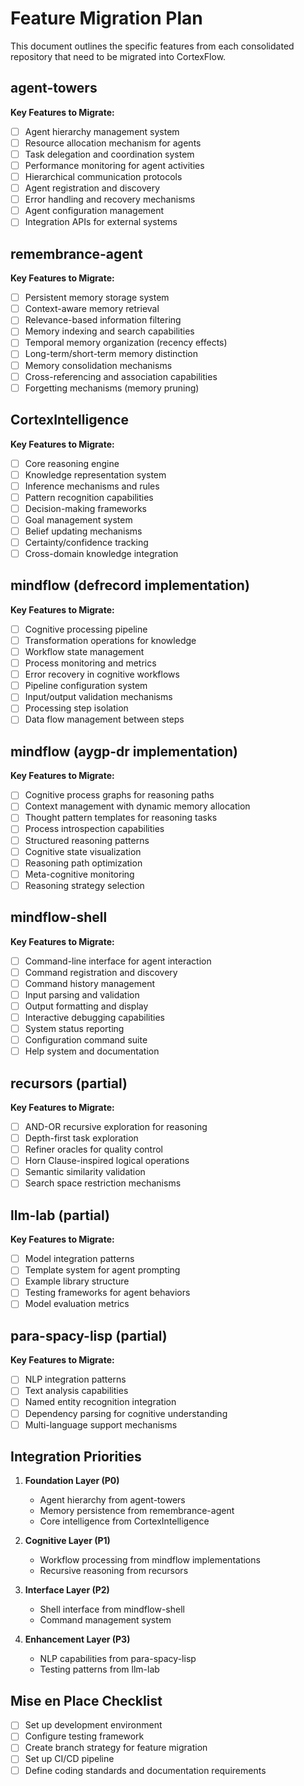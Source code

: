 # Feature Migration Plan

This document outlines the specific features from each consolidated repository that need to be migrated into CortexFlow.

## agent-towers

**Key Features to Migrate:**
- [ ] Agent hierarchy management system
- [ ] Resource allocation mechanism for agents
- [ ] Task delegation and coordination system
- [ ] Performance monitoring for agent activities
- [ ] Hierarchical communication protocols
- [ ] Agent registration and discovery
- [ ] Error handling and recovery mechanisms
- [ ] Agent configuration management
- [ ] Integration APIs for external systems

## remembrance-agent

**Key Features to Migrate:**
- [ ] Persistent memory storage system
- [ ] Context-aware memory retrieval
- [ ] Relevance-based information filtering
- [ ] Memory indexing and search capabilities
- [ ] Temporal memory organization (recency effects)
- [ ] Long-term/short-term memory distinction
- [ ] Memory consolidation mechanisms
- [ ] Cross-referencing and association capabilities
- [ ] Forgetting mechanisms (memory pruning)

## CortexIntelligence

**Key Features to Migrate:**
- [ ] Core reasoning engine
- [ ] Knowledge representation system
- [ ] Inference mechanisms and rules
- [ ] Pattern recognition capabilities
- [ ] Decision-making frameworks
- [ ] Goal management system
- [ ] Belief updating mechanisms
- [ ] Certainty/confidence tracking
- [ ] Cross-domain knowledge integration

## mindflow (defrecord implementation)

**Key Features to Migrate:**
- [ ] Cognitive processing pipeline
- [ ] Transformation operations for knowledge
- [ ] Workflow state management
- [ ] Process monitoring and metrics
- [ ] Error recovery in cognitive workflows
- [ ] Pipeline configuration system
- [ ] Input/output validation mechanisms
- [ ] Processing step isolation
- [ ] Data flow management between steps

## mindflow (aygp-dr implementation)

**Key Features to Migrate:**
- [ ] Cognitive process graphs for reasoning paths
- [ ] Context management with dynamic memory allocation
- [ ] Thought pattern templates for reasoning tasks
- [ ] Process introspection capabilities
- [ ] Structured reasoning patterns
- [ ] Cognitive state visualization
- [ ] Reasoning path optimization
- [ ] Meta-cognitive monitoring
- [ ] Reasoning strategy selection

## mindflow-shell

**Key Features to Migrate:**
- [ ] Command-line interface for agent interaction
- [ ] Command registration and discovery
- [ ] Command history management
- [ ] Input parsing and validation
- [ ] Output formatting and display
- [ ] Interactive debugging capabilities
- [ ] System status reporting
- [ ] Configuration command suite
- [ ] Help system and documentation

## recursors (partial)

**Key Features to Migrate:**
- [ ] AND-OR recursive exploration for reasoning
- [ ] Depth-first task exploration
- [ ] Refiner oracles for quality control
- [ ] Horn Clause-inspired logical operations
- [ ] Semantic similarity validation
- [ ] Search space restriction mechanisms

## llm-lab (partial)

**Key Features to Migrate:**
- [ ] Model integration patterns
- [ ] Template system for agent prompting
- [ ] Example library structure
- [ ] Testing frameworks for agent behaviors
- [ ] Model evaluation metrics

## para-spacy-lisp (partial)

**Key Features to Migrate:**
- [ ] NLP integration patterns
- [ ] Text analysis capabilities
- [ ] Named entity recognition integration
- [ ] Dependency parsing for cognitive understanding
- [ ] Multi-language support mechanisms

## Integration Priorities

1. **Foundation Layer (P0)**
   - Agent hierarchy from agent-towers
   - Memory persistence from remembrance-agent
   - Core intelligence from CortexIntelligence

2. **Cognitive Layer (P1)**
   - Workflow processing from mindflow implementations
   - Recursive reasoning from recursors

3. **Interface Layer (P2)**
   - Shell interface from mindflow-shell
   - Command management system

4. **Enhancement Layer (P3)**
   - NLP capabilities from para-spacy-lisp
   - Testing patterns from llm-lab

## Mise en Place Checklist

- [ ] Set up development environment
- [ ] Configure testing framework
- [ ] Create branch strategy for feature migration
- [ ] Set up CI/CD pipeline
- [ ] Define coding standards and documentation requirements